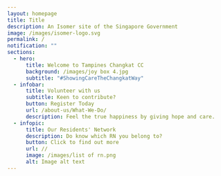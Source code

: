 ```yaml
---
layout: homepage
title: Title
description: An Isomer site of the Singapore Government
image: /images/isomer-logo.svg
permalink: /
notification: ""
sections:
  - hero:
      title: Welcome to Tampines Changkat CC
      background: /images/joy box 4.jpg
      subtitle: "#ShowingCareTheChangkatWay"
  - infobar:
      title: Volunteer with us
      subtitle: Keen to contribute?
      button: Register Today
      url: /about-us/What-We-Do/
      description: Feel the true happiness by giving hope and care.
  - infopic:
      title: Our Residents' Network
      description: Do know which RN you belong to?
      button: Click to find out more
      url: //
      image: /images/list of rn.png
      alt: Image alt text
---
```

